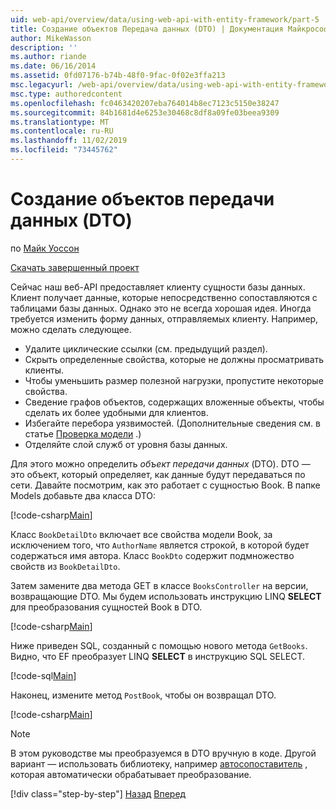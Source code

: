 ```yaml
---
uid: web-api/overview/data/using-web-api-with-entity-framework/part-5
title: Создание объектов Передача данных (DTO) | Документация Майкрософт
author: MikeWasson
description: ''
ms.author: riande
ms.date: 06/16/2014
ms.assetid: 0fd07176-b74b-48f0-9fac-0f02e3ffa213
msc.legacyurl: /web-api/overview/data/using-web-api-with-entity-framework/part-5
msc.type: authoredcontent
ms.openlocfilehash: fc0463420207eba764014b8ec7123c5150e38247
ms.sourcegitcommit: 84b1681d4e6253e30468c8df8a09fe03beea9309
ms.translationtype: MT
ms.contentlocale: ru-RU
ms.lasthandoff: 11/02/2019
ms.locfileid: "73445762"
---
```

# <a name="create-data-transfer-objects-dtos"></a>Создание объектов передачи данных (DTO)

по [Майк Уоссон](https://github.com/MikeWasson)

[Скачать завершенный проект](https://github.com/MikeWasson/BookService)

Сейчас наш веб-API предоставляет клиенту сущности базы данных. Клиент получает данные, которые непосредственно сопоставляются с таблицами базы данных. Однако это не всегда хорошая идея. Иногда требуется изменить форму данных, отправляемых клиенту. Например, можно сделать следующее.

- Удалите циклические ссылки (см. предыдущий раздел).
- Скрыть определенные свойства, которые не должны просматривать клиенты.
- Чтобы уменьшить размер полезной нагрузки, пропустите некоторые свойства.
- Сведение графов объектов, содержащих вложенные объекты, чтобы сделать их более удобными для клиентов.
- Избегайте перебора уязвимостей. (Дополнительные сведения см. в статье [Проверка модели](../../formats-and-model-binding/model-validation-in-aspnet-web-api.md) .)
- Отделяйте слой служб от уровня базы данных.

Для этого можно определить *объект передачи данных* (DTO). DTO — это объект, который определяет, как данные будут передаваться по сети. Давайте посмотрим, как это работает с сущностью Book. В папке Models добавьте два класса DTO:

[!code-csharp[Main](part-5/samples/sample1.cs)]

Класс `BookDetailDto` включает все свойства модели Book, за исключением того, что `AuthorName` является строкой, в которой будет содержаться имя автора. Класс `BookDto` содержит подмножество свойств из `BookDetailDto`.

Затем замените два метода GET в классе `BooksController` на версии, возвращающие DTO. Мы будем использовать инструкцию LINQ **SELECT** для преобразования сущностей Book в DTO.

[!code-csharp[Main](part-5/samples/sample2.cs)]

Ниже приведен SQL, созданный с помощью нового метода `GetBooks`. Видно, что EF преобразует LINQ **SELECT** в инструкцию SQL SELECT.

[!code-sql[Main](part-5/samples/sample3.sql)]

Наконец, измените метод `PostBook`, чтобы он возвращал DTO.

[!code-csharp[Main](part-5/samples/sample4.cs)]

> [!NOTE]
> В этом руководстве мы преобразуемся в DTO вручную в коде. Другой вариант — использовать библиотеку, например [автосопоставитель](http://automapper.org/) , которая автоматически обрабатывает преобразование.
> 
> [!div class="step-by-step"]
> [Назад](part-4.md)
> [Вперед](part-6.md)
